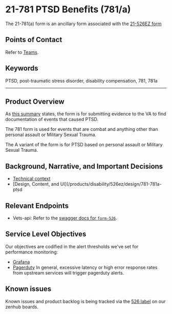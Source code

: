 # 21-781 PTSD Benefits (781/a)

The 21-781(a) form is an ancillary form associated with the [21-526EZ form](/Products/Disability/21-526EZ)

## Points of Contact
Refer to [Teams](/Products/Disability#team).

## Keywords
PTSD, post-traumatic stress disorder, disability compensation, 781, 781a

---

## Product Overview
As [this summary](/Products/Disability/Disability%20526EZ/BAH-526/discovery/prior-research/forms#documenting-events-that-caused-ptsd) states, the form is for submitting evidence to the VA to find documentation of events that caused PTSD.

The 781 form is used for events that are combat and anything other than personal assault or Military Sexual Trauma.

The A variant of the form is for PTSD based on personal assault or Military Sexual Trauma.

## Background, Narrative, and Important Decisions
- [Technical context](/products/disability/526ez/archive/engineering/forms-781-781a)
- [Design, Content, and UI](/products/disability/526ez/design/781-781a-ptsd

## Relevant Endpoints
- Vets-api: Refer to the [swagger docs for `form-526`](https://department-of-veterans-affairs.github.io/va-digital-services-platform-docs/api-reference/#/form_526).

## Service Level Objectives
Our objectives are codified in the alert thresholds we've set for performance monitoring:
- [Grafana](http://grafana.vfs.va.gov/d/000000066/form-526-disability-compensation?orgId=1l)
- [Pagerduty](https://ecc.pagerduty.com)
In general, excessive latency or high error response rates from upstream services will trigger pagerduty alerts.

## Known issues
Known issues and product backlog is being tracked via the [526 label](https://github.com/department-of-veterans-affairs/va.gov-team/issues?q=is%3Aopen+is%3Aissue+label%3A526) on our zenhub boards.
